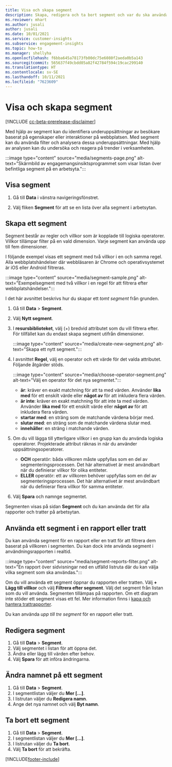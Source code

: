 ```yaml
---
title: Visa och skapa segment
description: Skapa, redigera och ta bort segment och var du ska använda dem.
ms.reviewer: mhart
ms.author: jusali
author: jusali
ms.date: 10/01/2021
ms.service: customer-insights
ms.subservice: engagement-insights
ms.topic: how-to
ms.manager: shellyha
ms.openlocfilehash: f6bba645a78173fb00dc75e6080f2aeda0b5a143
ms.sourcegitcommit: 565637f49cbdd05a82f42784f594c19cac299140
ms.translationtype: HT
ms.contentlocale: sv-SE
ms.lasthandoff: 10/11/2021
ms.locfileid: "7623609"
---
```

# <a name="view-and-create-segments"></a>Visa och skapa segment

[!INCLUDE [cc-beta-prerelease-disclaimer](includes/cc-beta-prerelease-disclaimer.md)]

Med hjälp av segment kan du identifiera underuppsättningar av besökare baserat på egenskaper eller interaktioner på webbplatsen. Med segment kan du använda filter och analysera dessa underuppsättningar. Med hjälp av analysen kan du undersöka och reagera på trender i verksamheten. 

:::image type="content" source="media/segments-page.png" alt-text="Skärmbild av engagemangsinsiktsprogrammet som visar listan över befintliga segment på en arbetsyta.":::

## <a name="view-segments"></a>Visa segment

1. Gå till **Data** i vänstra navigeringsfönstret. 

1. Välj fliken **Segment** för att se en lista över alla segment i arbetsytan. 

## <a name="create-a-segment"></a>Skapa ett segment

Segment består av regler och villkor som är kopplade till logiska operatorer. Villkor tillämpar filter på en vald dimension. Varje segment kan använda upp till fem dimensioner.

I följande exempel visas ett segment med två villkor i en och samma regel. Alla webbplatshändelser där webbläsaren är Chrome och operativsystemet är iOS eller Android filtreras.

:::image type="content" source="media/segment-sample.png" alt-text="Exempelsegment med två villkor i en regel för att filtrera efter webbplatshändelser.":::

I det här avsnittet beskrivs hur du skapar ett *tomt segment* från grunden.

1. Gå till **Data** > **Segment**.

1. Välj **Nytt segment**.

1. I **resursbiblioteket**, välj (+) bredvid attributet som du vill filtrera efter. För tillfället kan du endast skapa segment utifrån dimensioner.

   :::image type="content" source="media/create-new-segment.png" alt-text="Skapa ett nytt segment.":::

1. I avsnittet **Regel**, välj en operator och ett värde för det valda attributet. Följande åtgärder stöds.

   :::image type="content" source="media/choose-operator-segment.png" alt-text="Välj en operator för det nya segmentet.":::

   - **är**: kräver en exakt matchning för att ta med värden. Använder **lika med** för ett enskilt värde eller **något av** för att inkludera flera värden.
   - **är inte**: kräver en exakt matchning för att inte ta med värden. Använder **lika med** för ett enskilt värde eller **något av** för att inkludera flera värden.
   - **startar med**: en sträng som de matchande värdena börjar med.
   - **slutar med**: en sträng som de matchande värdena slutar med.
   - **innehåller**: en sträng i matchande värden.

1. Om du vill lägga till ytterligare villkor i en grupp kan du använda logiska operatorer. Projekterade attribut räknas in när du använder uppsättningsoperatorer.
   - **OCH** operatör: båda villkoren måste uppfyllas som en del av segmenteringsprocessen. Det här alternativet är mest användbart när du definierar villkor för olika entiteter.
   - **ELLER** operatör: ett av villkoren behöver uppfyllas som en del av segmenteringsprocessen. Det här alternativet är mest användbart när du definierar flera villkor för samma entiteter.

1. Välj **Spara** och namnge segmentet. 

Segmenten visas på sidan **Segment** och du kan använda det för alla rapporter och tratter på arbetsytan.

## <a name="use-a-segment-in-a-report-or-funnel"></a>Använda ett segment i en rapport eller tratt

Du kan använda segment för en rapport eller en tratt för att filtrera dem baserat på villkoren i segmenten. Du kan dock inte använda segment i användningsrapporten i realtid.

:::image type="content" source="media/segment-reports-filter.png" alt-text="En rapport över sidvisningar ned en utfälld listruta där du kan välja vilka segment som ska användas.":::

Om du vill använda ett segment öppnar du rapporten eller tratten. Välj **+ Lägg till villkor** och välj **Filtrera efter segment**. Välj det segment från listan som du vill använda. Segmenten tillämpas på rapporten. Om ett diagram inte stöder ett segment visas ett fel. Mer information finns i [kapa och hantera trattrapporter](funnel-reports.md).
 
Du kan använda *upp till tre segment* för en rapport eller tratt.

## <a name="edit-a-segment"></a>Redigera segment

1. Gå till **Data** > **Segment**.
1. Välj segmentet i listan för att öppna det. 
1. Ändra eller lägg till värden efter behov.
1. Välj **Spara** för att införa ändringarna.

## <a name="change-the-name-of-a-segment"></a>Ändra namnet på ett segment

1. Gå till **Data** > **Segment**.
1. I segmentlistan väljer du **Mer [...]**. 
1. I listrutan väljer du **Redigera namn**.
1. Ange det nya namnet och välj **Byt namn**.

## <a name="delete-a-segment"></a>Ta bort ett segment

1. Gå till **Data** > **Segment**.
1. I segmentlistan väljer du **Mer [...]**. 
1. I listrutan väljer du **Ta bort**.
1. Välj **Ta bort** för att bekräfta.



[!INCLUDE[footer-include](../includes/footer-banner.md)]
